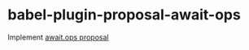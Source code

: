 # babel-plugin-proposal-await-ops
Implement [await.ops proposal](https://github.com/tc39/proposal-await.ops)
